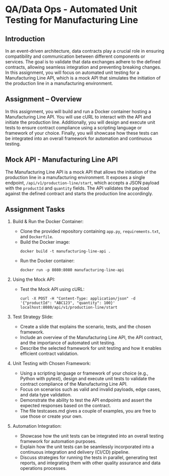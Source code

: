# QA/Data Ops - Automated Unit Testing for Manufacturing Line

## Introduction

In an event-driven architecture, data contracts play a crucial role in ensuring compatibility and communication between different components or services. The goal is to validate that data exchanges adhere to the defined contracts, allowing seamless integration and preventing breaking changes. In this assignment, you will focus on automated unit testing for a Manufacturing Line API, which is a mock API that simulates the initiation of the production line in a manufacturing environment.

## Assignment – Overview

In this assignment, you will build and run a Docker container hosting a Manufacturing Line API. You will use cURL to interact with the API and initiate the production line. Additionally, you will design and execute unit tests to ensure contract compliance using a scripting language or framework of your choice. Finally, you will showcase how these tests can be integrated into an overall framework for automation and continuous testing.


## Mock API - Manufacturing Line API

The Manufacturing Line API is a mock API that allows the initiation of the production line in a manufacturing environment. It exposes a single endpoint, `/api/v1/production-line/start`, which accepts a JSON payload with the `productId` and `quantity` fields. The API validates the payload against the defined contract and starts the production line accordingly.

## Assignment Tasks

1. Build & Run the Docker Container:
   - Clone the provided repository containing `app.py`, `requirements.txt`, and `Dockerfile`.
   - Build the Docker image:
     ```
     docker build -t manufacturing-line-api .
     ```
   - Run the Docker container:
     ```
     docker run -p 8080:8080 manufacturing-line-api
     ```

2. Using the Mock API:
   - Test the Mock API using cURL:
     ```
     curl -X POST -H "Content-Type: application/json" -d '{"productId": "ABC123", "quantity": 100}' localhost:8080/api/v1/production-line/start
     ```

3. Test Strategy Slide:
   - Create a slide that explains the scenario, tests, and the chosen framework.
   - Include an overview of the Manufacturing Line API, the API contract, and the importance of automated unit testing.
   - Describe the selected framework for unit testing and how it enables efficient contract validation.

4. Unit Testing with Chosen Framework:
   - Using a scripting language or framework of your choice (e.g., Python with pytest), design and execute unit tests to validate the contract compliance of the Manufacturing Line API.
   - Focus on scenarios such as valid and invalid payloads, edge cases, and data type validation.
   - Demonstrate the ability to test the API endpoints and assert the expected responses based on the contract.
   - The file testcases.md gives a couple of examples, you are free to use those or create your own.

5. Automation Integration:
   - Showcase how the unit tests can be integrated into an overall testing framework for automation purposes.
   - Explain how the unit tests can be seamlessly incorporated into a continuous integration and delivery (CI/CD) pipeline.
   - Discuss strategies for running the tests in parallel, generating test reports, and integrating them with other quality assurance and data operations processes.
